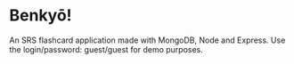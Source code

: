 # Benkyō!

An SRS flashcard application made with MongoDB, Node and Express. Use the login/password: guest/guest for demo purposes. 
